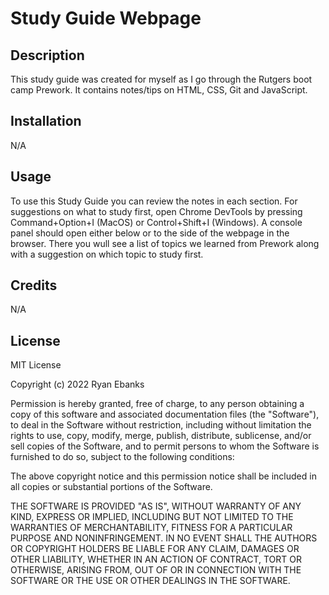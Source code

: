 # Study Guide Webpage

## Description

This study guide was created for myself as I go through the Rutgers boot camp Prework. It contains notes/tips on HTML, CSS, Git and JavaScript.

## Installation

N/A

## Usage

To use this Study Guide you can review the notes in each section. For suggestions on what to study first, open Chrome DevTools by pressing Command+Option+I (MacOS) or Control+Shift+I (Windows). A console panel should open either below or to the side of the webpage in the browser. There you wull see a list of topics we learned from Prework along with a suggestion on which topic to study first.

## Credits

N/A

## License

MIT License

Copyright (c) 2022 Ryan Ebanks

Permission is hereby granted, free of charge, to any person obtaining a copy
of this software and associated documentation files (the "Software"), to deal
in the Software without restriction, including without limitation the rights
to use, copy, modify, merge, publish, distribute, sublicense, and/or sell
copies of the Software, and to permit persons to whom the Software is
furnished to do so, subject to the following conditions:

The above copyright notice and this permission notice shall be included in all
copies or substantial portions of the Software.

THE SOFTWARE IS PROVIDED "AS IS", WITHOUT WARRANTY OF ANY KIND, EXPRESS OR
IMPLIED, INCLUDING BUT NOT LIMITED TO THE WARRANTIES OF MERCHANTABILITY,
FITNESS FOR A PARTICULAR PURPOSE AND NONINFRINGEMENT. IN NO EVENT SHALL THE
AUTHORS OR COPYRIGHT HOLDERS BE LIABLE FOR ANY CLAIM, DAMAGES OR OTHER
LIABILITY, WHETHER IN AN ACTION OF CONTRACT, TORT OR OTHERWISE, ARISING FROM,
OUT OF OR IN CONNECTION WITH THE SOFTWARE OR THE USE OR OTHER DEALINGS IN THE
SOFTWARE.

